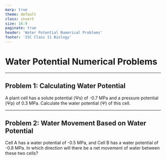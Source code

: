 ```yaml
---
marp: true
theme: default
class: invert
size: 16:9
paginate: true
header: 'Water Potential Numerical Problems'
footer: 'ISC Class 11 Biology'
---
```


# Water Potential Numerical Problems

---

## Problem 1: Calculating Water Potential

A plant cell has a solute potential (Ψs) of -0.7 MPa and a pressure potential (Ψp) of 0.3 MPa. Calculate the water potential (Ψ) of this cell.

---

## Problem 2: Water Movement Based on Water Potential

Cell A has a water potential of -0.5 MPa, and Cell B has a water potential of -0.8 MPa. In which direction will there be a net movement of water between these two cells?
